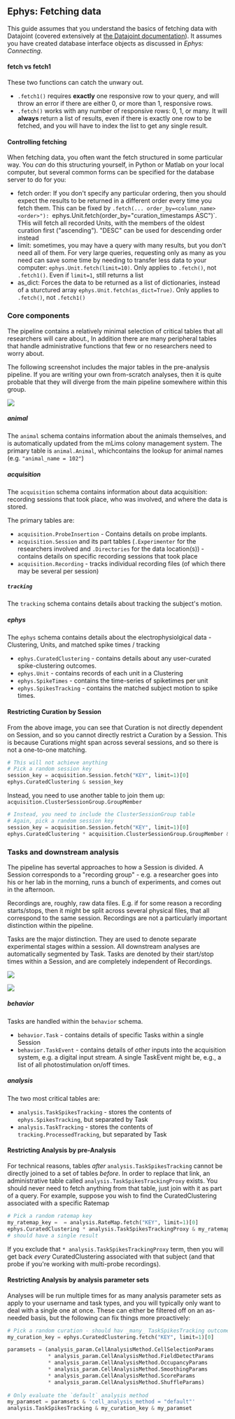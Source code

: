 ## Ephys: Fetching data

This guide assumes that you understand the basics of fetching data with Datajoint (covered extensively at [the Datajoint documentation](https://docs.datajoint.io/python/queries/Queries.html)). It assumes you have created database interface objects as discussed in *Ephys: Connecting*.

#### fetch vs fetch1

These two functions can catch the unwary out.
- `.fetch1()` requires **exactly** one responsive row to your query, and will throw an error if there are either 0, or more than 1, responsive rows. 
- `.fetch()` works with any number of responsive rows: 0, 1, or many. It will **always** return a list of results, even if there is exactly one row to be fetched, and you will have to index the list to get any single result. 

#### Controlling fetching

When fetching data, you often want the fetch structured in some particular way. You _can_ do this structuring yourself, in Python or Matlab on your local computer, but several common forms can be specified for the database server to do for you:
- fetch order: If you don't specify any particular ordering, then you should expect the results to be returned in a different order every time you fetch them. This can be fixed by `.fetch(... order_by=<column_name> <order>"): `ephys.Unit.fetch(order_by="curation_timestamps ASC")`. THis will fetch all recorded Units, with the members of the oldest curation first ("ascending"). "DESC" can be used for descending order instead
- limit: sometimes, you may have a query with many results, but you don't need all of them. For very large queries, requesting only as many as you need can save some time by needing to transfer less data to your computer: `ephys.Unit.fetch(limit=10)`. Only applies to `.fetch()`, not `.fetch1()`. Even if `limit=1`, still returns a list
- as_dict: Forces the data to be returned as a list of dictionaries, instead of a sturctured array `ephys.Unit.fetch(as_dict=True)`. Only applies to `.fetch()`, not `.fetch1()`




### Core components

The pipeline contains a relatively minimal selection of critical tables that all researchers will care about., In addition there are many peripheral tables that handle administrative functions that few or no researchers need to worry about. 

The following screenshot includes the major tables in the pre-analysis pipeline. If you are writing your own from-scratch analyses, then it is quite probable that they will diverge from the main pipeline somewhere within this group. 


![](../_static/ephys/pipeline_structure/session_recording_clustering.png)


##### animal

The `animal` schema contains information about the animals themselves, and is automatically updated from the mLims colony management system. The primary table is `animal.Animal`, whichcontains the lookup for animal names (e.g. `"animal_name = 102"`)

##### acquisition

The `acquisition` schema contains information about data acquisition: recording sessions that took place, who was involved, and where the data is stored. 

The primary tables are: 
- `acquisition.ProbeInsertion` - Contains details on probe implants. 
- `acquisition.Session` and its part tables (`.Experimenter` for the researchers involved and `.Directories` for the data location(s)) - contains details on specific recording sessions that took place
- `acquisition.Recording` - tracks individual recording files (of which there may be several per session)


##### `tracking`

The `tracking` schema contains details about tracking the subject's motion. 

##### ephys

The `ephys` schema contains details about the electrophysiolgical data - Clustering, Units, and matched spike times / tracking

- `ephys.CuratedClustering` - contains details about any user-curated spike-clustering outcomes. 
- `ephys.Unit` - contains records of each unit in a Clustering
- `ephys.SpikeTimes` - contains the time-series of spiketimes per unit
- `ephys.SpikesTracking` - contains the matched subject motion to spike times. 


#### Restricting Curation by Session

From the above image, you can see that Curation is not directly dependent on Session, and so you cannot directly restrict a Curation by a Session. This is because Curations might span across several sessions, and so there is not a one-to-one matching. 

```python
# This will not achieve anything
# Pick a random session key
session_key = acquisition.Session.fetch("KEY", limit=1)[0]
ephys.CuratedClustering & session_key
```

Instead, you need to use another table to join them up: `acquisition.ClusterSessionGroup.GroupMember`

```python
# Instead, you need to include the ClusterSessionGroup table
# Again, pick a random session key
session_key = acquisition.Session.fetch("KEY", limit=1)[0]
ephys.CuratedClustering * acquisition.ClusterSessionGroup.GroupMember & session_key
```




### Tasks and downstream analysis

The pipeline has severtal approaches to how a Session is divided. A Session corresponds to a "recording group" - e.g. a researcher goes into his or her lab in the morning, runs a bunch of experiments, and comes out in the afternoon.

Recordings are, roughly, raw data files. E.g. if for some reason a recording starts/stops, then it might be split across several physical files, that all correspond to the same session. Recordings are not a particularly important distinction within the pipeline.

Tasks are the major distinction. They are used to denote separate experimental stages within a session. All downstream analyses are automatically segmented by Task. Tasks are denoted by their start/stop times within a Session, and are completely independent of Recordings.

![](../_static/ephys/pipeline_structure/task_tracking.png)

![](../_static/ephys/pipeline_structure/analysis.png)

##### behavior

Tasks are handled within the `behavior` schema.
- `behavior.Task` - contains details of specific Tasks within a single Session
- `behavior.TaskEvent` - contains details of _other_ inputs into the acquisition system, e.g. a digital input stream. A single TaskEvent might be, e.g., a list of all photostimulation on/off times. 

##### analysis

The two most critical tables are:
- `analysis.TaskSpikesTracking` - stores the contents of `ephys.SpikesTracking`, but separated by Task
- `analysis.TaskTracking` - stores the contents of `tracking.ProcessedTracking`, but separated by Task

#### Restricting Analysis by pre-Analysis

For technical reasons, tables _after_ `analysis.TaskSpikesTracking` cannot be directly joined to a set of tables _before_. In order to replace that link, an administrative table called `analysis.TaskSpikesTrackingProxy` exists. You should never need to fetch anything from that table, just join with it as part of a query. For example, suppose you wish to find the CuratedClustering associated with a specific Ratemap

```python
# Pick a random ratemap key
my_ratemap_key =  = analysis.RateMap.fetch("KEY", limit=1)[0]
ephys.CuratedClustering * analysis.TaskSpikesTrackingProxy & my_ratemap_key
# should have a single result
```

If you exclude that `* analysis.TaskSpikesTrackingProxy` term, then you will get back _every_ CuratedClustering associated with that subject (and that probe if you're working with multi-probe recordings).


#### Restricting Analysis by analysis parameter sets

Analyses will be run multiple times for as many analysis parameter sets as apply to your username and task types, and you will typically only want to deal with a single one at once. These can either be filtered off on an as-needed basis, but the following can fix things more proactively:

```python
# Pick a random curation - should hav _many_ TaskSpikesTracking outcomes
my_curation_key = ephys.CuratedClustering.fetch("KEY", limit=1)[0]

paramsets = (analysis_param.CellAnalysisMethod.CellSelectionParams
             * analysis_param.CellAnalysisMethod.FieldDetectParams
             * analysis_param.CellAnalysisMethod.OccupancyParams
             * analysis_param.CellAnalysisMethod.SmoothingParams 
             * analysis_param.CellAnalysisMethod.ScoreParams 
             * analysis_param.CellAnalysisMethod.ShuffleParams)
             
# Only evaluate the `default` analysis method
my_paramset = paramsets & 'cell_analysis_method = "default"'
analysis.TaskSpikesTracking & my_curation_key & my_paramset
```
